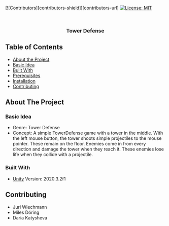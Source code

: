 
<!--
*** Thanks for checking out this README Template. If you have a suggestion that would
*** make this better, please fork the repo and create a pull request or simply open
*** an issue with the tag "enhancement".
*** Thanks again! Now go create something AMAZING! :D
-->

<!-- PROJECT SHIELDS -->
<!--
*** I'm using markdown "reference style" links for readability.
*** Reference links are enclosed in brackets [ ] instead of parentheses ( ).
*** See the bottom of this document for the declaration of the reference variables
*** for contributors-url, forks-url, etc. This is an optional, concise syntax you may use.
*** https://www.markdownguide.org/basic-syntax/#reference-style-links
-->
[![Contributors][contributors-shield]][contributors-url]
[![License: MIT](https://img.shields.io/badge/License-MIT-yellow.svg)](https://opensource.org/licenses/MIT)




<br />
<p align="center">

  <h3 align="center">Tower Defense</h3>




<!-- TABLE OF CONTENTS -->
## Table of Contents

  * [About the Project](#about-the-project)
  * [Basic Idea](#basic-idea)
  * [Built With](#built-with)
  * [Prerequisites](#prerequisites)
  * [Installation](#installation)
  * [Contributing](#contributing)



<!-- ABOUT THE PROJECT -->
## About The Project
### Basic Idea
* Genre: Tower Defense
* Concept: A simple TowerDefense game with a tower in the middle. With the left mouse button, the tower shoots simple projectiles to the mouse pointer. These remain on the floor. Enemies come in from every direction and damage the tower when they reach it. These enemies lose life when they collide with a projectile.


### Built With

* [Unity](https://unity.com)
Version: 2020.3.2f1



<!-- CONTRIBUTING -->
## Contributing
* Juri Wiechmann
* Miles Döring
* Daria Katysheva


